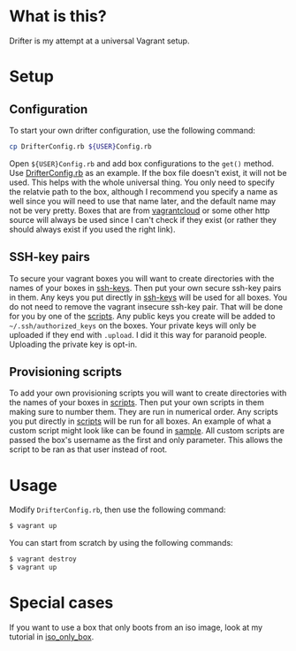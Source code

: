 # What is this?

Drifter is my attempt at a universal Vagrant setup.

# Setup

## Configuration

To start your own drifter configuration, use the following command:

```bash
cp DrifterConfig.rb ${USER}Config.rb
```

Open `${USER}Config.rb` and add box configurations to the `get()`
method. Use [DrifterConfig.rb] as an example. If the box file doesn't
exist, it will not be used. This helps with the whole universal thing.
You only need to specify the relatvie path to the box, although I
recommend you specify a name as well since you will need to use that
name later, and the default name may not be very pretty. Boxes that
are from [vagrantcloud] or some other http source will always be used
since I can't check if they exist (or rather they should always exist
if you used the right link).

[DrifterConfig.rb]: https://bitbucket.org/mjwhitta/drifter/src/master/DrifterConfig.rb
[vagrantcloud]: https://vagrantcloud.com

## SSH-key pairs

To secure your vagrant boxes you will want to create directories with
the names of your boxes in [ssh-keys]. Then put your own secure
ssh-key pairs in them. Any keys you put directly in [ssh-keys] will be
used for all boxes. You do not need to remove the vagrant insecure
ssh-key pair. That will be done for you by one of the
[scripts][authorized_keys]. Any public keys you create will be added
to `~/.ssh/authorized_keys` on the boxes. Your private keys will only
be uploaded if they end with `.upload`. I did it this way for paranoid
people. Uploading the private key is opt-in.

[authorized_keys]: https://bitbucket.org/mjwhitta/drifter/src/master/scripts/10-authorized_keys.sh
[ssh-keys]: https://bitbucket.org/mjwhitta/drifter/src/master/ssh-keys

## Provisioning scripts

To add your own provisioning scripts you will want to create
directories with the names of your boxes in [scripts]. Then put your
own scripts in them making sure to number them. They are run in
numerical order. Any scripts you put directly in [scripts] will be run
for all boxes. An example of what a custom script might look like can
be found in [sample]. All custom scripts are passed the box's username
as the first and only parameter. This allows the script to be ran as
that user instead of root.

[sample]: https://bitbucket.org/mjwhitta/drifter/src/master/scripts/sample_custom.sh
[scripts]: https://bitbucket.org/mjwhitta/drifter/src/master/scripts

# Usage

Modify `DrifterConfig.rb`, then use the following command:

```sh
$ vagrant up
```

You can start from scratch by using the following commands:

```sh
$ vagrant destroy
$ vagrant up
```

# Special cases

If you want to use a box that only boots from an iso image, look at my
tutorial in [iso_only_box].

[iso_only_box]: https://bitbucket.org/mjwhitta/drifter/src/master/docs/iso_only_box.md
